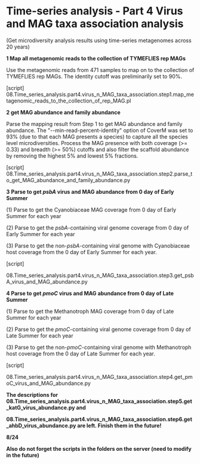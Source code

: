 # Time-series analysis - Part 4 Virus and MAG taxa association analysis

(Get microdiversity analysis results using time-series metagenomes across 20 years)

**1 Map all metagenomic reads to the collection of TYMEFLIES rep MAGs**

Use the metagenomic reads from 471 samples to map on to the collection of TYMEFLIES rep MAGs. The identity cutoff was preliminarily set to 90%.

[script] 08.Time_series_analysis.part4.virus_n_MAG_taxa_association.step1.map_metagenomic_reads_to_the_collection_of_rep_MAG.pl

**2 get MAG abundance and family abundance**

Parse the mapping result from Step 1 to get MAG abundance and family abundance. The "--min-read-percent-identity" option of CoverM was set to 93% (due to that each MAG presents a species) to capture all the species level microdiversities. Process the MAG presence with both coverage (>= 0.33) and breadth (>= 50%) cutoffs and also filter the scaffold abundance by removing the highest 5% and lowest 5% fractions.

[script] 08.Time_series_analysis.part4.virus_n_MAG_taxa_association.step2.parse_to_get_MAG_abundance_and_family_abundance.py

**3** **Parse to get *psbA* virus and MAG abundance from 0 day of Early Summer**

(1) Parse to get the Cyanobiaceae MAG coverage from 0 day of Early Summer for each year

(2) Parse to get the *psbA*-containing viral genome coverage from 0 day of Early Summer for each year

(3) Parse to get the non-*psbA*-containing viral genome with Cyanobiaceae host coverage from the 0 day of Early Summer for each year.

[script] 

08.Time_series_analysis.part4.virus_n_MAG_taxa_association.step3.get_psbA_virus_and_MAG_abundance.py

**4 Parse to get *pmoC* virus and MAG abundance from 0 day of Late Summer**

(1) Parse to get the Methanotroph MAG coverage from 0 day of Late Summer for each year

(2) Parse to get the *pmoC*-containing viral genome coverage from 0 day of Late Summer for each year

(3) Parse to get the non-*pmoC*-containing viral genome with Methanotroph host coverage from the 0 day of Late Summer for each year.

[script] 

08.Time_series_analysis.part4.virus_n_MAG_taxa_association.step4.get_pmoC_virus_and_MAG_abundance.py



**The descriptions for 08.Time_series_analysis.part4.virus_n_MAG_taxa_association.step5.get_katG_virus_abundance.py and** 

**08.Time_series_analysis.part4.virus_n_MAG_taxa_association.step6.get_ahbD_virus_abundance.py are left. Finish them in the future!**

**8/24**



**Also do not forget the scripts in the folders on the server (need to modify in the future)**





















